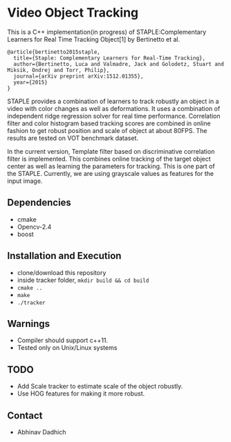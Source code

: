 # Video Object Tracking
This is a C++ implementation(in progress) of STAPLE:Complementary Learners for Real Time Tracking Object[1] by Bertinetto et al. 

	@article{bertinetto2015staple,
	  title={Staple: Complementary Learners for Real-Time Tracking},
	  author={Bertinetto, Luca and Valmadre, Jack and Golodetz, Stuart and Miksik, Ondrej and Torr, Philip},
	  journal={arXiv preprint arXiv:1512.01355},
	  year={2015}
	}

STAPLE provides a combination of learners to track robustly an object in a video with color changes as well as deformations. It uses a combination of independent ridge regression solver for real time performance. Correlation filter and color histogram based tracking scores are combined in online fashion to get robust position and scale of object at about 80FPS. The results are tested on VOT benchmark dataset. 


In the current version, Template filter based on discriminative correlation filter is implemented. This combines online tracking of the target object center as well as learning the parameters for tracking.  This is one part of the STAPLE. Currently, we are using grayscale values as features for the input image. 


## Dependencies

* cmake
* Opencv-2.4
* boost


## Installation and Execution

* clone/download this repository
* inside tracker folder, `mkdir build && cd build`
* `cmake ..`
* `make`
* `./tracker`


## Warnings 
* Compiler should support c++11. 
* Tested only on Unix/Linux systems

## TODO

* Add Scale tracker to estimate scale of the object robustly. 
* Use HOG features for making it more robust. 

## Contact

* Abhinav Dadhich